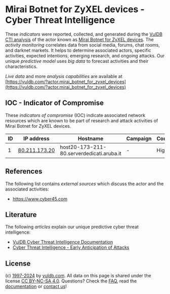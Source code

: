 # Mirai Botnet for ZyXEL devices - Cyber Threat Intelligence

These _indicators_ were reported, collected, and generated during the [VulDB CTI analysis](https://vuldb.com/?kb.cti) of the actor known as [Mirai Botnet for ZyXEL devices](https://vuldb.com/?actor.mirai_botnet_for_zyxel_devices). The _activity monitoring_ correlates data from social media, forums, chat rooms, and darknet markets. It helps to determine associated actors, specific activities, expected intentions, emerging research, and ongoing attacks. Our unique _predictive model_ uses _big data_ to forecast activities and their characteristics.

_Live data_ and more _analysis capabilities_ are available at [https://vuldb.com/?actor.mirai_botnet_for_zyxel_devices](https://vuldb.com/?actor.mirai_botnet_for_zyxel_devices)

## IOC - Indicator of Compromise

These _indicators of compromise_ (IOC) indicate associated network resources which are known to be part of research and attack activities of Mirai Botnet for ZyXEL devices.

ID | IP address | Hostname | Campaign | Confidence
-- | ---------- | -------- | -------- | ----------
1 | [80.211.173.20](https://vuldb.com/?ip.80.211.173.20) | host20-173-211-80.serverdedicati.aruba.it | - | High

## References

The following list contains _external sources_ which discuss the actor and the associated activities:

* https://www.cyber45.com

## Literature

The following _articles_ explain our unique predictive cyber threat intelligence:

* [VulDB Cyber Threat Intelligence Documentation](https://vuldb.com/?kb.cti)
* [Cyber Threat Intelligence - Early Anticipation of Attacks](https://www.scip.ch/en/?labs.20201022)

## License

(c) [1997-2024](https://vuldb.com/?kb.changelog) by [vuldb.com](https://vuldb.com/?kb.about). All data on this page is shared under the license [CC BY-NC-SA 4.0](https://creativecommons.org/licenses/by-nc-sa/4.0/). Questions? Check the [FAQ](https://vuldb.com/?kb.faq), read the [documentation](https://vuldb.com/?kb) or [contact us](https://vuldb.com/?contact)!
